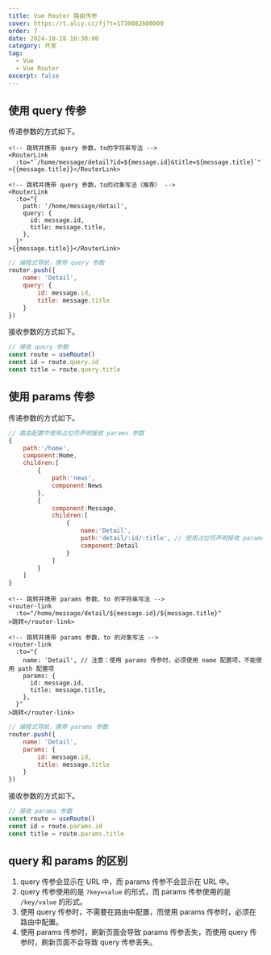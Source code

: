 ```yaml
---
title: Vue Router 路由传参
cover: https://t.alcy.cc/fj?t=1730082600000
order: 7
date: 2024-10-28 10:30:00
category: 开发
tag:
  - Vue
  - Vue Router
excerpt: false
---
```


## 使用 query 传参

传递参数的方式如下。

```vue
<!-- 跳转并携带 query 参数，to的字符串写法 -->
<RouterLink
  :to="`/home/message/detail?id=${message.id}&title=${message.title}`"
>{{message.title}}</RouterLink>

<!-- 跳转并携带 query 参数，to的对象写法（推荐） -->
<RouterLink
  :to="{
    path: '/home/message/detail',
    query: {
      id: message.id,
      title: message.title,
    },
  }"
>{{message.title}}</RouterLink>
```

```JavaScript
// 编程式导航，携带 query 参数
router.push({
    name: 'Detail',
    query: {
        id: message.id,
        title: message.title
    }
})
```

接收参数的方式如下。

```JavaScript
// 接收 query 参数
const route = useRoute()
const id = route.query.id
const title = route.query.title
```

## 使用 params 传参

传递参数的方式如下。

```JavaScript
// 路由配置中使用占位符声明接收 params 参数
{
	path:'/home',
	component:Home,
	children:[
		{
			path:'news',
			component:News
		},
		{
			component:Message,
			children:[
				{
                    name:'Detail',
					path:'detail/:id/:title', // 使用占位符声明接收 params 参数
					component:Detail
				}
			]
		}
	]
}
```

```vue
<!-- 跳转并携带 params 参数，to 的字符串写法 -->
<router-link
  :to="/home/message/detail/${message.id}/${message.title}"
>跳转</router-link>

<!-- 跳转并携带 params 参数，to 的对象写法 -->
<router-link
  :to="{
    name: 'Detail', // 注意：使用 params 传参时，必须使用 name 配置项，不能使用 path 配置项
    params: {
      id: message.id,
      title: message.title,
    },
  }"
>跳转</router-link>
```

```JavaScript
// 编程式导航，携带 params 参数
router.push({
    name: 'Detail',
    params: {
        id: message.id,
        title: message.title
    }
})
```

接收参数的方式如下。

```JavaScript
// 接收 params 参数
const route = useRoute()
const id = route.params.id
const title = route.params.title
```

## query 和 params 的区别

1. query 传参会显示在 URL 中，而 params 传参不会显示在 URL 中。
2. query 传参使用的是 `?key=value` 的形式，而 params 传参使用的是 `/key/value` 的形式。
3. 使用 query 传参时，不需要在路由中配置，而使用 params 传参时，必须在路由中配置。
4. 使用 params 传参时，刷新页面会导致 params 传参丢失，而使用 query 传参时，刷新页面不会导致 query 传参丢失。
